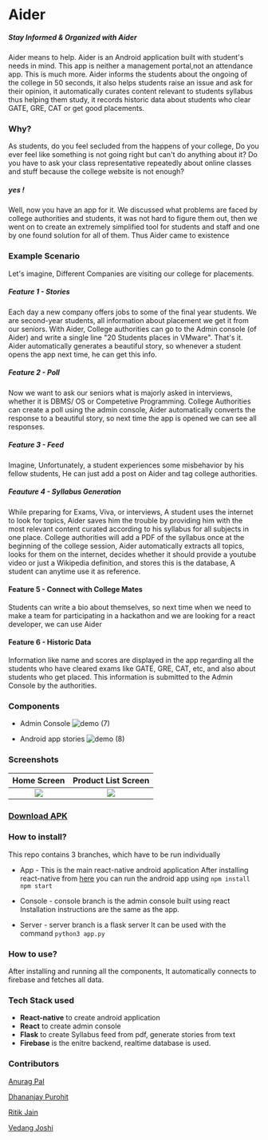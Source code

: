 # Aider
##### Stay Informed & Organized with Aider
 
Aider means to help. Aider is an Android application built with student's needs in mind. 
This app is neither a management portal,not an attendance app. This is much more. Aider informs the students about the ongoing of the college in 50 seconds, it also helps students raise an issue and ask for their opinion, it automatically curates content relevant to students syllabus thus helping them study, it records historic data about students who clear GATE, GRE, CAT or get good placements.

### Why?
As students, do you feel secluded from the happens of your college, Do you ever feel like something is not going right but can't do anything about it? Do you have to ask your class representative repeatedly about online classes and stuff because the college website is not enough?
##### yes !
Well, now you have an app for it. We discussed what problems are faced by college authorities and students, it was not hard to figure them out, then we went on to create an extremely simplified tool for students and staff and one by one found solution for all of them. Thus Aider came to existence

### Example Scenario 

Let's imagine, Different Companies are visiting our college for placements.
##### Feature 1 - Stories
Each day a new company offers jobs to some of the final year students. We are second-year students, all information about placement we get it from our seniors. With Aider, College authorities can go to the Admin console (of Aider) and write a single line "20 Students places in VMware". That's it. Aider automatically generates a beautiful story, so whenever a student opens the app next time, he can get this info.
##### Feature 2 - Poll
Now we want to ask our seniors what is majorly asked in interviews, whether it is DBMS/ OS or Competetive Programming. College Authorities can create a poll using the admin console, Aider automatically converts the response to a beautiful story, so next time the app is opened we can see all responses.
##### Feature 3 - Feed
Imagine, Unfortunately, a student experiences some misbehavior by his fellow students, He can just add a post on Aider and tag college authorities.
##### Feauture 4 - Syllabus Generation
While preparing for Exams, Viva, or interviews, A student uses the internet to look for topics, Aider saves him the trouble by providing him with the most relevant content curated according to his syllabus for all subjects in one place.
College authorities will add a PDF of the syllabus once at the beginning of the college session, Aider automatically extracts all topics, looks for them on the internet, decides whether it should provide a youtube video or just a Wikipedia definition, and stores this is the database, A student can anytime use it as reference.
#### Feature 5 - Connect with College Mates
Students can write a bio about themselves, so next time when we need to make a team for participating in a hackathon and we are looking for a react developer, we can use Aider
#### Feature 6 - Historic Data
Information like name and scores are displayed in the app regarding all the students who have cleared exams like GATE, GRE, CAT, etc, and also about students who get placed. This information is submitted to the Admin Console by the authorities.


### Components
* Admin Console 
![demo (7)](https://user-images.githubusercontent.com/43697446/93793918-12707100-fc55-11ea-950e-9e68d1d4e6cb.jpg)

* Android app stories
![demo (8)](https://user-images.githubusercontent.com/43697446/93794203-6d09cd00-fc55-11ea-8550-b53663a25e64.jpg)

### Screenshots

Home Screen             |        Product List Screen
:-------------------------:|:-------------------------:| 
![](https://user-images.githubusercontent.com/44135362/121815388-daea9e80-cc93-11eb-9a94-871ddd62d62b.jpeg) | ![](https://user-images.githubusercontent.com/44135362/121815394-e4740680-cc93-11eb-9cf8-e5b4a6cd5c66.jpeg) 

### [Download APK](https://drive.google.com/file/d/16B_MkGY5rIwzS06Pna0AxA5sqxhKWdth/view?usp=drivesdk)


### How to install?
This repo contains 3 branches, which have to be run individually

* App - This is the main react-native android application
After installing react-native from [here](https://reactnative.dev/docs/0.61/getting-started)
you can run the android app using
`npm install`
`npm start`

* Console - console branch is the admin console built using react
Installation instructions are the same as the app.

* Server - server branch is a flask server
It can be used with the command
`python3 app.py`

### How to use?
After installing and running all the components, It automatically connects to firebase and fetches all data.

### Tech Stack used
* **React-native** to create android application
* **React** to create admin console
* **Flask** to create Syllabus feed from pdf, generate stories from text
* **Firebase** is the enitre backend, realtime database is used.

### Contributors
[Anurag Pal](https://github.com/Anuragtech02)

[Dhananjay Purohit](https://github.com/DhananjayPurohit)

[Ritik Jain](https://github.com/Rits1272)

[Vedang Joshi](https://github.com/vedangj044)
